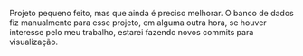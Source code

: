 Projeto pequeno feito, mas que ainda é preciso melhorar. O banco de dados fiz manualmente para esse projeto, em alguma outra hora, se houver interesse pelo meu trabalho, estarei fazendo novos commits para visualização.
